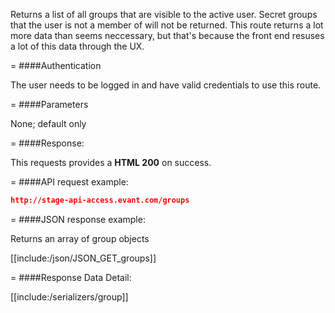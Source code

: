 <!-- --- title: GET /groups -->

Returns a list of all groups that are visible to the active user. Secret groups that the user is not a member of will not be returned. This route returns a lot more data than seems neccessary, but that's because the front end resuses a lot of this data through the UX.

=
####Authentication

The user needs to be logged in and have valid credentials to use this route.

=
####Parameters

None; default only

=
####Response:

This requests provides a <strong>HTML 200</strong> on success.

=
####API request example:
```json
http://stage-api-access.evant.com/groups
```

=
####JSON response example:

Returns an array of group objects

[[include:/json/JSON_GET_groups]]

=
####Response Data Detail:

[[include:/serializers/group]]
